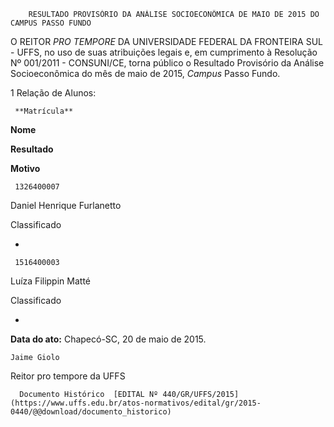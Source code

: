         RESULTADO PROVISÓRIO DA ANÁLISE SOCIOECONÔMICA DE MAIO DE 2015 DO CAMPUS PASSO FUNDO  

O REITOR *PRO TEMPORE* DA UNIVERSIDADE FEDERAL DA FRONTEIRA SUL - UFFS, no uso de suas atribuições legais e, em cumprimento à Resolução Nº 001/2011 - CONSUNI/CE, torna público o Resultado Provisório da Análise Socioeconômica do mês de maio de 2015, *Campus* Passo Fundo.

 1 Relação de Alunos:

     **Matrícula**

   **Nome**

   **Resultado**

   **Motivo**

     1326400007

   Daniel Henrique Furlanetto

   Classificado

   -

     1516400003

   Luíza Filippin Matté

   Classificado

   -

      

   **Data do ato:** Chapecó-SC, 20 de maio de 2015.   
 

    Jaime Giolo   
 Reitor pro tempore da UFFS 

      Documento Histórico  [EDITAL Nº 440/GR/UFFS/2015](https://www.uffs.edu.br/atos-normativos/edital/gr/2015-0440/@@download/documento_historico)     
      